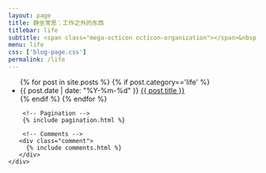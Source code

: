 ```yaml
---
layout: page
title: 静坐常思：工作之外的东西
titlebar: life
subtitle: <span class="mega-octicon octicon-organization"></span>&nbsp;&nbsp; 退休了我会做点什么呢?
menu: life
css: ['blog-page.css']
permalink: /life
---
```


<div class="row">
    <div class="col-md-12">
        <ul id="posts-list">
            {% for post in site.posts %}
                {% if post.category=='life' %}
                <li class="posts-list-item">
                    <div class="posts-content">
                        <span class="posts-list-meta">{{ post.date | date: "%Y-%m-%d" }}</span>
                        <a class="posts-list-name bubble-float-left" href="{{ post.url }}">{{ post.title }}</a>
                        <span class='circle'></span>
                    </div>
                </li>
                {% endif %}
            {% endfor %}
        </ul> 
        
        <!-- Pagination -->
        {% include pagination.html %}
        
        <!-- Comments -->
       <div class="comment">
         {% include comments.html %}
       </div>
    </div>

</div>
<script>
    $(document).ready(function(){

        // Enable bootstrap tooltip
        $("body").tooltip({ selector: '[data-toggle=tooltip]' });

    });
</script>